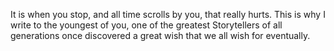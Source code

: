 It is when you stop, and all time scrolls by you, that really hurts. This
is why I write to the youngest of you, one of the greatest Storytellers of
all generations once discovered a great wish that we all wish for
eventually.
